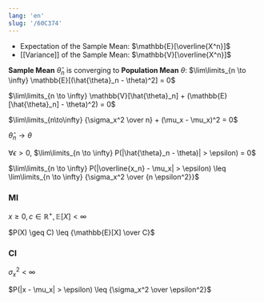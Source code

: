 ```yaml
---
lang: 'en'
slug: '/60C374'
---
```


- Expectation of the Sample Mean: $\mathbb{E}[\overline{X^n}]$
- [[Variance]] of the Sample Mean: $\mathbb{V}[\overline{X^n}]$

**Sample Mean** $\hat{\theta}_n$ is converging to **Population Mean** $\theta$: $\lim\limits_{n \to \infty} \mathbb{E}[(\hat{\theta}_n - \theta)^2] = 0$

$\lim\limits_{n \to \infty} \mathbb{V}[\hat{\theta}_n] + (\mathbb{E}[\hat{\theta}_n] - \theta)^2) = 0$

$\lim\limits_{n\to\infty} {\sigma_x^2 \over n} + (\mu_x - \mu_x)^2 = 0$

$\hat{\theta}_n \to \theta$

$\forall \epsilon > 0$, $\lim\limits_{n \to \infty} P(|\hat{\theta}_n - \theta)| > \epsilon) = 0$

$\lim\limits_{n \to \infty} P(|\overline{x_n} - \mu_x| > \epsilon) \leq \lim\limits_{n \to \infty} {\sigma_x^2 \over {n \epsilon^2}}$

### MI

$x \geq 0, c \in \mathbb{R}^+, \mathbb{E}[X] < \infty$

$P(X) \geq C) \leq {\mathbb{E}[X] \over C}$

### CI

$\sigma_x^2 < \infty$

$P(|x - \mu_x| > \epsilon) \leq {\sigma_x^2 \over \epsilon^2}$

